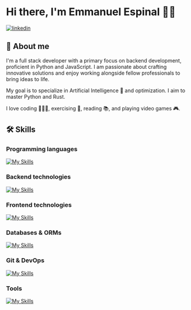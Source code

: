 # Hi there, I'm Emmanuel Espinal 👋🏻

[![linkedin](https://img.shields.io/badge/linkedin-0A66C2?style=for-the-badge&logo=linkedin&logoColor=white)](https://www.linkedin.com/in/emmanuel-ec/)

## 🚀 About me
I'm a full stack developer with a primary focus on backend development, proficient in Python and JavaScript. I am passionate about crafting innovative solutions and enjoy working alongside fellow professionals to bring ideas to life.

My goal is to specialize in Artificial Intelligence 🧠 and optimization. I aim to master Python and Rust.

I love coding 👨🏻‍💻, exercising 🥋, reading 📚, and playing video games 🎮.

## 🛠 Skills

### Programming languages
[![My Skills](https://skillicons.dev/icons?i=js,kotlin,py&perline=8)](https://skillicons.dev)

### Backend technologies
[![My Skills](https://skillicons.dev/icons?i=express,fastapi,nodejs&perline=8)](https://skillicons.dev)

### Frontend technologies
[![My Skills](https://skillicons.dev/icons?i=css,html,react,tailwind&perline=8)](https://skillicons.dev)

### Databases & ORMs
[![My Skills](https://skillicons.dev/icons?i=mongodb,postgres,prisma,sqlite&perline=8)](https://skillicons.dev)

### Git & DevOps
[![My Skills](https://skillicons.dev/icons?i=docker,git,github&perline=8)](https://skillicons.dev)

### Tools
[![My Skills](https://skillicons.dev/icons?i=androidstudio,bash,figma,linux,pnpm,postman,vscodium&perline=8)](https://skillicons.dev)
